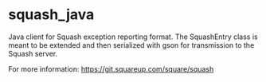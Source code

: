 squash_java
===========

Java client for Squash exception reporting format.  The SquashEntry class is meant to be extended
and then serialized with gson for transmission to the Squash server.

For more information: https://git.squareup.com/square/squash
